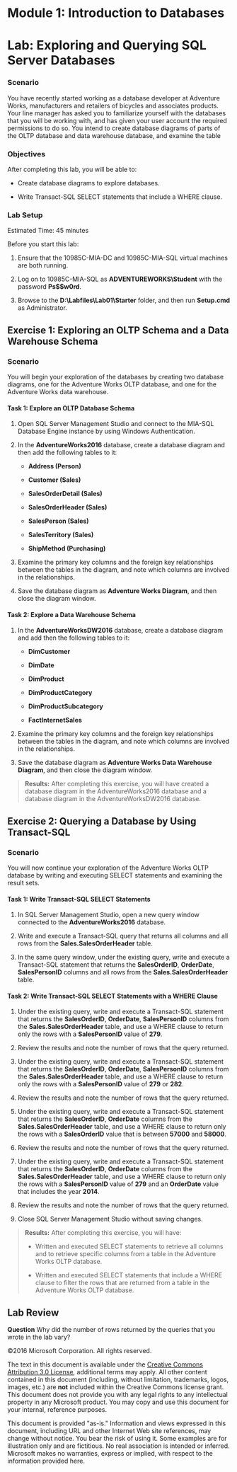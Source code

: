 # Module 1: Introduction to Databases
# Lab: Exploring and Querying SQL Server Databases

### Scenario

You have recently started working as a database developer at Adventure Works, manufacturers and retailers of bicycles and associates products. Your line manager has asked you to familiarize yourself with the databases that you will be working with, and has given your user account the required permissions to do so. You intend to create database diagrams of parts of the OLTP database and data warehouse database, and examine the table

### Objectives

After completing this lab, you will be able to:

- Create database diagrams to explore databases.

- Write Transact-SQL SELECT statements that include a WHERE clause.

### Lab Setup

Estimated Time: 45 minutes

Before you start this lab:

1. Ensure that the 10985C-MIA-DC and 10985C-MIA-SQL virtual machines are both running.

2. Log on to 10985C-MIA-SQL as **ADVENTUREWORKS\Student** with the password **Ps$$w0rd**.

3. Browse to the **D:\Labfiles\Lab01\Starter** folder, and then run **Setup.cmd** as Administrator.

## Exercise 1: Exploring an OLTP Schema and a Data Warehouse Schema

### Scenario

You will begin your exploration of the databases by creating two database diagrams, one for the Adventure Works OLTP database, and one for the Adventure Works data warehouse.

#### Task 1: Explore an OLTP Database Schema

1. Open SQL Server Management Studio and connect to the MIA-SQL Database Engine instance by using Windows Authentication.

2. In the **AdventureWorks2016** database, create a database diagram and then add the following tables to it:

	- **Address (Person)**

	- **Customer (Sales)**

	- **SalesOrderDetail (Sales)**

	- **SalesOrderHeader (Sales)**

	- **SalesPerson (Sales)**

	- **SalesTerritory (Sales)**

	- **ShipMethod (Purchasing)**

3. Examine the primary key columns and the foreign key relationships between the tables in the diagram, and note which columns are involved in the relationships.

4. Save the database diagram as **Adventure Works Diagram**, and then close the diagram window.

#### Task 2: Explore a Data Warehouse Schema

1. In the **AdventureWorksDW2016** database, create a database diagram and add then the following tables to it:

	- **DimCustomer**

	- **DimDate**

	- **DimProduct**

	- **DimProductCategory**

	- **DimProductSubcategory**

	- **FactInternetSales**

2.	Examine the primary key columns and the foreign key relationships between the tables in the diagram, and note which columns are involved in the relationships.

3.	Save the database diagram as **Adventure Works Data Warehouse Diagram**, and then close the diagram window.

> **Results:** After completing this exercise, you will have created a database diagram in the AdventureWorks2016 database and a database diagram in the AdventureWorksDW2016 database.

## Exercise 2: Querying a Database by Using Transact-SQL

### Scenario

You will now continue your exploration of the Adventure Works OLTP database by writing and executing SELECT statements and examining the result sets.

#### Task 1: Write Transact-SQL SELECT Statements

1. In SQL Server Management Studio, open a new query window connected to the **AdventureWorks2016** database.

2. Write and execute a Transact-SQL query that returns all columns and all rows from the **Sales.SalesOrderHeader** table.

3. In the same query window, under the existing query, write and execute a Transact-SQL statement that returns the **SalesOrderID**, **OrderDate**, **SalesPersonID** columns and all rows from the **Sales.SalesOrderHeader** table.

#### Task 2: Write Transact-SQL SELECT Statements with a WHERE Clause 

1. Under the existing query, write and execute a Transact-SQL statement that returns the **SalesOrderID**, **OrderDate**, **SalesPersonID** columns from the **Sales.SalesOrderHeader** table, and use a WHERE clause to return only the rows with a **SalesPersonID** value of **279**.

2. Review the results and note the number of rows that the query returned.

3. Under the existing query, write and execute a Transact-SQL statement that returns the **SalesOrderID**, **OrderDate**, **SalesPersonID** columns from the **Sales.SalesOrderHeader** table, and use a WHERE clause to return only the rows with a  **SalesPersonID** value of **279** or **282**.

4. Review the results and note the number of rows that the query returned.

5. Under the existing query, write and execute a Transact-SQL statement that returns the **SalesOrderID**, **OrderDate** columns from the **Sales.SalesOrderHeader** table, and use a WHERE clause to return only the rows with a **SalesOrderID** value that is between **57000** and **58000**.

6. Review the results and note the number of rows that the query returned.

7. Under the existing query, write and execute a Transact-SQL statement that returns the **SalesOrderID**, **OrderDate** columns from the **Sales.SalesOrderHeader** table, and use a WHERE clause to return only the rows with a **SalesPersonID** value of **279** and an **OrderDate** value that includes the year **2014**.

8. Review the results and note the number of rows that the query returned.

9. Close SQL Server Management Studio without saving changes.

> **Results:** After completing this exercise, you will have:
>
> - Written and executed SELECT statements to retrieve all columns and to retrieve specific columns from a table in the Adventure Works OLTP database.
>
>- Written and executed SELECT statements that include a WHERE clause to filter the rows that are returned from a table in the Adventure Works OLTP database.

## Lab Review

**Question**
Why did the number of rows returned by the queries that you wrote in the lab vary?

©2016 Microsoft Corporation. All rights reserved.

The text in this document is available under the [Creative Commons Attribution 3.0 License](https://creativecommons.org/licenses/by/3.0/legalcode "Creative Commons Attribution 3.0 License"), additional terms may apply.  All other content contained in this document (including, without limitation, trademarks, logos, images, etc.) are **not** included within the Creative Commons license grant.  This document does not provide you with any legal rights to any intellectual property in any Microsoft product. You may copy and use this document for your internal, reference purposes.

This document is provided "as-is." Information and views expressed in this document, including URL and other Internet Web site references, may change without notice. You bear the risk of using it. Some examples are for illustration only and are fictitious. No real association is intended or inferred. Microsoft makes no warranties, express or implied, with respect to the information provided here.

